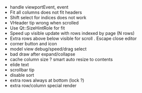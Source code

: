 + handle viewportEvent, event
+ Fit all columns does not fit headers
+ Shift select for indices does not work
+ VHeader tip wrong when scrolled
+ Use Qt::SizeHintRole for fit
+ Speed up visible update with rows indexed by page (N rows)
+ Extra rows above below visible for scroll
. Escape close editor
+ corner button and icon
+ model view debug/speed/drag select
+ bad draw after expand/collapse
+ cache column size ? smart auto resize to contents
+ elide text
+ scrollbar tip
+ disable sort
+ extra rows always at bottom (lock ?)
+ extra row/column special render
